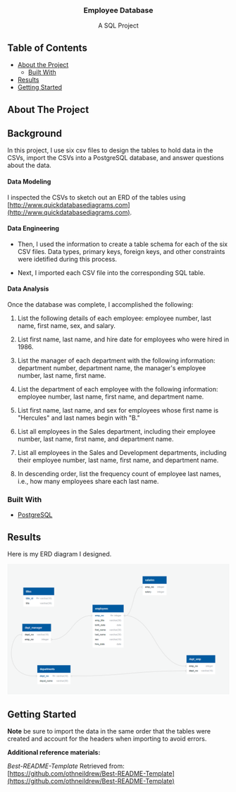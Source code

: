 <!---Project Logo -->
<br />
<p align="center">
  <h3 align="center">Employee Database</h3>
  <p align="center">
    A SQL Project
    <br />
</p>
</p>


<!-- TABLE OF CONTENTS -->
## Table of Contents

* [About the Project](#about-the-project)
  * [Built With](#built-with)
* [Results](#results)
* [Getting Started](#getting-started)
  
<!-- ABOUT THE PROJECT -->
## About The Project

## Background

In this project, I use six csv files to design the tables to hold data in the CSVs, import the CSVs into a PostgreSQL database, and answer questions about the data.

#### Data Modeling

I inspected the CSVs to sketch out an ERD of the tables using [http://www.quickdatabasediagrams.com](http://www.quickdatabasediagrams.com).

#### Data Engineering

* Then, I used the information to create a table schema for each of the six CSV files. Data types, primary keys, foreign keys, and other constraints were idetified during this process.

* Next, I imported each CSV file into the corresponding SQL table. 


#### Data Analysis

Once the database was complete, I accomplished the following:

1. List the following details of each employee: employee number, last name, first name, sex, and salary.

2. List first name, last name, and hire date for employees who were hired in 1986.

3. List the manager of each department with the following information: department number, department name, the manager's employee number, last name, first name.

4. List the department of each employee with the following information: employee number, last name, first name, and department name.

5. List first name, last name, and sex for employees whose first name is "Hercules" and last names begin with "B."

6. List all employees in the Sales department, including their employee number, last name, first name, and department name.

7. List all employees in the Sales and Development departments, including their employee number, last name, first name, and department name.

8. In descending order, list the frequency count of employee last names, i.e., how many employees share each last name.

### Built With
* [PostgreSQL](https://www.postgresql.org/)

## Results
Here is my ERD diagram I designed. 

<img src="Susov_ERD_final_24072020.png">

<!-- GETTING STARTED -->
## Getting Started
**Note** be sure to import the data in the same order that the tables were created and account for the headers when importing to avoid errors.

**Additional reference materials:**

_Best-README-Template_ Retrieved from: [https://github.com/othneildrew/Best-README-Template](https://github.com/othneildrew/Best-README-Template)






